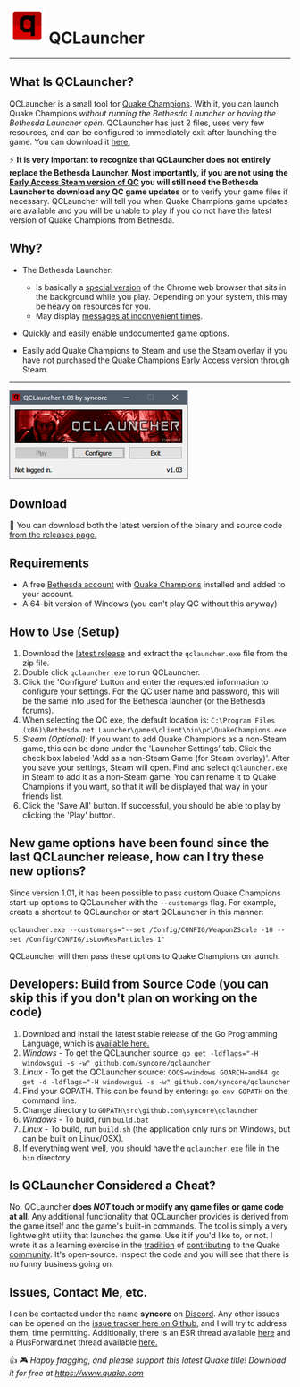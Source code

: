 # ![Logo](resources/site/qclauncher_logo_med.png) QCLauncher


----------

What Is QCLauncher?
-------------

QCLauncher is a small tool for [Quake Champions](https://www.quake.com). With it, you can launch Quake Champions *without running the Bethesda Launcher or having the Bethesda Launcher open*. QCLauncher has just 2 files, uses very few resources, and can be configured to immediately exit after launching the game. You can download it [here.](https://github.com/syncore/qclauncher/releases)

 :zap: **It is very important to recognize that QCLauncher does not entirely replace the Bethesda Launcher. Most importantly, if you are not using the [Early Access Steam version of QC](http://store.steampowered.com/app/611500/Quake_Champions/) you will still need the Bethesda Launcher to download any QC game updates** or to verify your game files if necessary. QCLauncher will tell you when Quake Champions game updates are available and you will be unable to play if you do not have the latest version of Quake Champions from Bethesda.

Why?
----
 - The Bethesda Launcher:
	 -  Is basically a [special version](https://bitbucket.org/chromiumembedded/cef) of the Chrome web browser that sits in the background while you play. Depending on your system, this may be heavy on resources for you.
	 - May display [messages at inconvenient times](https://www.reddit.com/r/QuakeChampions/comments/6kffch/dear_bethesda_do_not_do_this/).
 - Quickly and easily enable undocumented game options.
 
 - Easily add Quake Champions to Steam and use the Steam overlay if you have not purchased the Quake Champions Early Access version through Steam.

----------
![Main window](resources/site/screenshot.png)


Download
-------------

:floppy_disk: You can download both the latest version of the binary and source code [from the releases page.](https://github.com/syncore/qclauncher/releases)

Requirements
-------------

 - A free [Bethesda account](https://account.bethesda.net/en/join) with [Quake Champions](https://quake.bethesda.net/en/signup) installed and added to your account.
 - A 64-bit version of Windows (you can't play QC without this anyway)

How to Use (Setup)
-------------

 1. Download the [latest release](https://github.com/syncore/qclauncher/releases) and extract the `qclauncher.exe` file from the zip file.
 2. Double click `qclauncher.exe` to run QCLauncher.
 3. Click the 'Configure' button and enter the requested information to configure your settings. For the QC user name and password, this will be the same info used for the Bethesda launcher (or the Bethesda forums).
 4. When selecting the QC exe, the default location is: `C:\Program Files (x86)\Bethesda.net Launcher\games\client\bin\pc\QuakeChampions.exe`
 5. *Steam (Optional)*: If you want to add Quake Champions as a non-Steam game, this can be done under the 'Launcher Settings' tab. Click the check box labeled 'Add as a non-Steam Game (for Steam overlay)'. After you save your settings, Steam will open. Find and select `qclauncher.exe` in Steam to add it as a non-Steam game. You can rename it to Quake Champions if you want, so that it will be displayed that way in your friends list.
 6. Click the 'Save All' button. If successful, you should be able to play by clicking the 'Play' button.

New game options have been found since the last QCLauncher release, how can I try these new options?
-------------
Since version 1.01, it has been possible to pass custom Quake Champions start-up options to QCLauncher with the `--customargs` flag. For example, create a shortcut to  QCLauncher or start QCLauncher in this manner:

`qclauncher.exe --customargs="--set /Config/CONFIG/WeaponZScale -10 --set /Config/CONFIG/isLowResParticles 1"`

QCLauncher will then pass these options to Quake Champions on launch.

Developers: Build from Source Code (you can skip this if you don't plan on working on the code)
-------------

 1. Download and install the latest stable release of the Go Programming Language, which is [available here.](https://golang.org/dl/)
 2. *Windows* - To get the QCLauncher source: `go get -ldflags="-H windowsgui -s -w" github.com/syncore/qclauncher`
 3. *Linux* - To get the QCLauncher source: `GOOS=windows GOARCH=amd64 go get -d -ldflags="-H windowsgui -s -w" github.com/syncore/qclauncher`
 4. Find your GOPATH. This can be found by entering:  `go env GOPATH` on the command line.
 5. Change directory to `GOPATH\src\github.com\syncore\qclauncher`
 6. *Windows* - To build, run `build.bat`
 7. *Linux* - To build, run `build.sh` (the application only runs on Windows, but can be built on Linux/OSX).
 8. If everything went well, you should have the `qclauncher.exe` file in the `bin` directory.

Is QCLauncher Considered a Cheat?
-------------
No. QCLauncher **does *NOT* touch or modify any game files or game code at all**. Any additional functionality that QCLauncher provides is derived from the game itself and the game's built-in commands. The tool is simply a very lightweight utility that launches the game. Use it if you'd like to, or not. I wrote it as a learning exercise in the [tradition](https://qlprism.syncore.org/) of [contributing](https://ql.syncore.org) to the Quake [community](https://qlprism.syncore.org/qlm/). It's open-source. Inspect the code and you will see that there is no funny business going on.

Issues, Contact Me, etc.
-------------

I can be contacted under the name **syncore** on [Discord](https://discordapp.com/). Any other issues can be opened on the [issue tracker here on Github,](https://github.com/syncore/qclauncher/issues) and I will try to address them, time permitting. Additionally, there is an ESR thread available [here](http://www.esreality.com/post/2877585/quake-champions-quick-launcher/) and a PlusForward.net thread available [here.](https://www.plusforward.net/quake/post/28904/QCLauncher-Run-Quake-Champions-without-Bethesda-Launcher/)


:thumbsup: :video_game: *Happy fragging, and please support this latest Quake title! Download it for free at https://www.quake.com*
